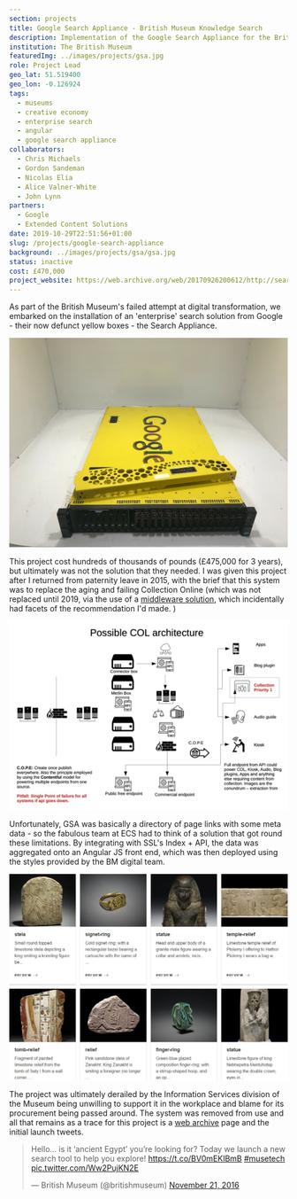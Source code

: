 ```yaml
---
section: projects
title: Google Search Appliance - British Museum Knowledge Search
description: Implementation of the Google Search Appliance for the British Museum Knowledge Search project
institution: The British Museum
featuredImg: ../images/projects/gsa.jpg
role: Project Lead
geo_lat: 51.519400
geo_lon: -0.126924
tags:
  - museums
  - creative economy 
  - enterprise search
  - angular 
  - google search appliance
collaborators:
  - Chris Michaels
  - Gordon Sandeman
  - Nicolas Elia
  - Alice Valner-White
  - John Lynn
partners:
  - Google
  - Extended Content Solutions
date: 2019-10-29T22:51:56+01:00
slug: /projects/google-search-appliance
background: ../images/projects/gsa/gsa.jpg
status: inactive
cost: £470,000
project_website: https://web.archive.org/web/20170926200612/http://search.britishmuseum.org/#/home
---
```


As part of the British Museum's failed attempt at digital transformation, we embarked on the installation of an 'enterprise' 
search solution from Google - their now defunct yellow boxes - the Search Appliance. 

![A Google Search Appliance box on sale via eBay - Google Search Appliance G100 T4 Dual Xeon E5-2640 2.50Ghz Six-Core, 96GB Server](../images/2017/s-l1600.jpg)

This project cost hundreds of thousands of pounds (£475,000 for 3 years), but ultimately was not the solution that they needed. I was given this 
project after I returned from paternity leave in 2015, with the brief that this system was to replace the aging and failing 
Collection Online (which was not replaced until 2019, via the use of a [middleware solution](https://www.digitalmarketplace.service.gov.uk/digital-outcomes-and-specialists/opportunities/8780), which 
incidentally had facets of the recommendation I'd made. ) 

![Collection Online possible architecture](../images/2017/colBM.png)

Unfortunately, GSA was basically a directory of page links with some meta data - so the fabulous team at ECS had to think 
of a solution that got round these limitations. By integrating with SSL's Index + API, the data was aggregated onto 
an Angular JS front end, which was then deployed using the styles provided by the BM digital team. 

![A screen shot of the interface](../images/2017/CxyTB-wWIAAkJCI.jpg)

The project was ultimately derailed by the Information Services division of the Museum being unwilling to support it in 
the workplace and blame for its procurement being passed around. The system was removed from use and all that remains as 
a trace for this project is a [web archive](https://web.archive.org/web/20170926200612/http://search.britishmuseum.org/#/home) page 
and the initial launch tweets.

<blockquote class="twitter-tweet"><p lang="en" dir="ltr">Hello… is it ‘ancient Egypt’ you’re looking for? Today we launch a new search tool to help you explore! <a href="https://t.co/BV0mEKIBmB">https://t.co/BV0mEKIBmB</a> <a href="https://twitter.com/hashtag/musetech?src=hash&amp;ref_src=twsrc%5Etfw">#musetech</a> <a href="https://t.co/Ww2PujKN2E">pic.twitter.com/Ww2PujKN2E</a></p>&mdash; British Museum (@britishmuseum) <a href="https://twitter.com/britishmuseum/status/800676280970674176?ref_src=twsrc%5Etfw">November 21, 2016</a></blockquote>  
